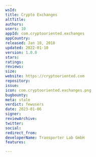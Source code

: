 ```yaml
---
wsId: 
title: Crypto Exchanges
altTitle: 
authors: 
users: 10
appId: com.cryptooriented.exchanges
appCountry: 
released: Jan 10, 2018
updated: 2022-01-10
version: 1.0.0
stars: 
ratings: 
reviews: 
size: 
website: https://cryptooriented.com
repository: 
issue: 
icon: com.cryptooriented.exchanges.png
bugbounty: 
meta: stale
verdict: fewusers
date: 2023-01-06
signer: 
reviewArchive: 
twitter: 
social: 
redirect_from: 
developerName: Transporter Lab GmbH
features: 

---
```


